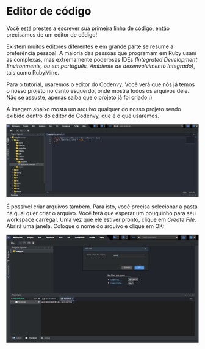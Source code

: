 # Editor de código

Você está prestes a escrever sua primeira linha de código, então precisamos de um editor de código!

Existem muitos editores diferentes e em grande parte se resume a preferência pessoal. A maioria das pessoas que programam em Ruby usam as complexas, mas extremamente poderosas IDEs _(Integrated Development Environments, ou em português, Ambiente de desenvolvimento Integrado)_, tais como RubyMine.

Para o tutorial, usaremos o editor do Codenvy. Você verá que nós já temos o nosso projeto no canto esquerdo, onde mostra todos os arquivos dele. Não se assuste, apenas saiba que o projeto já foi criado :) 

A imagem abaixo mosta um arquivo qualquer do  nosso projeto sendo exibido dentro do editor do Codenvy, que é o que usaremos.

![Criando novo projeto](../images/editor_de_codigo/codenvy_editor.png)

É possível criar arquivos também. Para isto, você precisa selecionar a pasta na qual quer criar o arquivo. Você terá que esperar um pouquinho para seu workspace carregar. Uma vez que ele estiver pronto, clique em *Create File*. Abrirá uma janela. Coloque o nome do arquivo e clique em OK:

![Criando novo arquivo](../images/editor_de_codigo/new_file.png)
